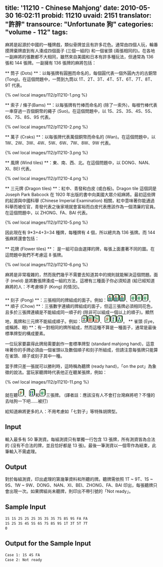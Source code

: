 title: '11210 - Chinese Mahjong'
date: 2010-05-30 16:02:11
probid: 11210
uvaid: 2151
translator: "許胖"
transource: "Unfortunate 狗"
categories: "volume - 112"
tags:
---

麻將是起源於中國的一種牌戲，類似骨牌並且有許多花色。通常由四個人玩，輪番摸牌棄牌直到有人湊成四個面子 (三個一組的) 和一個雀頭 (兩張相同的)。在各地一副麻將的張數都不大相同，雖然來自美國和日本有許多種玩法，但通常為 136 張和 144 張牌。一副擁有 136 張牌的麻將包括：

** 筒子 (Dots) **：以每張牌有圓圈而命名的，每個圓代表一個外圓內方的古銅幣 (Tong)。在這個問題中，一筒到九筒以 1T、2T、3T、4T、5T、6T、7T、8T、9T 代表。

{% owl local images/112/p11210-1.png %}

** 索子 / 條子(Bams) **：以每張牌有竹棒而命名的 (除了一索外)，每根竹棒代表一串穿過一百個銅幣的繩子 (Suo)。在這個問題中，以 1S、2S、3S、4S、5S、6S、7S、8S、9S 代表。

{% owl local images/112/p11210-2.png %}

** 萬子 (Craks) **：以每張牌代表萬個銅幣而命名的 (Wan)。在這個問題中，以 1W、2W、3W、4W、5W、6W、7W、8W、9W 代表。

{% owl local images/112/p11210-3.png %}

** 風牌 (Wind tiles) **：東、南、西、北。在這個問題中，以 DONG、NAN、XI、BEI 代表。

{% owl local images/112/p11210-4.png %}

** 三元牌 (Dragon tiles) **：紅中、青發和白皮 (或白板)。Dragon tile 這個詞是 Joseph Park Babcock 在 1920 年出版的書中向美國大眾介紹麻將。最初這些牌的起源與中國科舉 (Chinese Imperial Examination) 相關，紅中意味著你能通過科舉而被任官，青發代表之後家境就會富裕而白皮代表應該作為一個清廉的官員。在這個問題中，以 ZHONG、FA、BAI 代表。

{% owl local images/112/p11210-5.png %}

因此現在有 9*3+4+3=34 種牌，每種牌有 4 個，所以總共為 136 張牌。而 144 張麻將還會包括：

** 花牌 (Flower tiles) **：
是一組可自由選擇的牌，每張上面畫著不同的圖。在這問題中我們不考慮這 8 張牌。

{% owl local images/112/p11210-6.png %}

麻將是非常複雜的，然而我們幾乎不需要去知道其中的規則就能解決這個問題。面子 (meld) 是將數張牌湊成一組的方法，這裡有三種面子你必須知道 (給已經知道麻將的人：不考慮槓子 (Kong) 的情況)。

** 刻子 (Pong) **：三張相同的牌組成的面子。例如：<img style="display: inline-block;" src="/images/112/p11210-7.png">、<img style="display: inline-block;" src="/images/112/p11210-8.png">。
** 順子 (Chow) **：三張數字連續的牌組成的面子，但這三張牌必須相同花色，且多於三張牌連續是不能組成同一順子的 (除非可以組成一個以上的順子)。顯然地，風牌和三元牌不能組成順子。例如：<img style="display: inline-block;" src="/images/112/p11210-9.png">、<img style="display: inline-block;" src="/images/112/p11210-10.png">。
** 雀頭 (Eye，或稱將、眼) **：有一對相同的牌所組成，然而這種不算是一種面子，通常是最後標準牌型的構成要素。

一位玩家要贏得此牌局需要創作一套標準牌型 (standard mahjong hand)，這意味著你的手牌必須由一個雀頭以及數個順子和刻子所組成，但請注意每張牌只能算在雀頭、順子或刻子其中一種。

當手牌只差一張就可以勝利時，這時稱為聽牌 (ready hand)，「on the pot」為象徵的說法。當玩家聽牌時代表他正在聽某張牌，例如：

{% owl local images/112/p11210-11.png %}

就在聽<img style="display: inline-block;" src="/images/112/p11210-12.png">、<img style="display: inline-block;" src="/images/112/p11210-13.png">和<img style="display: inline-block;" src="/images/112/p11210-14.png">三張牌。
(譯者註：應該沒有人不會打台灣麻將吧？不懂的去咕狗一下吧……被打)

給知道麻將更多的人：不用考慮如「七對子」等特殊胡牌型。

<!-- more -->

## Input ##

輸入最多有 50 筆測資。每組測資只有單獨一行包含 13 張牌，所有測資皆為合法的 (沒有不合法的牌，並且恰好都是 13 張)。最後一筆測資以一個零作為結束，此筆輸入不需處理。

## Output ##

對於每組測資，印出處理的第幾筆資料和所聽的牌。聽牌需依照 1T ~ 9T、1S ~ 9S、1W ~ 9W、DONG、NAN、XI、BEI、ZHONG、FA、BAI 印出，每張聽牌只會出現一次。如果牌組尚未聽牌，則印出不帶引號的「Not ready」。

## Sample Input ##

	1S 1S 2S 2S 2S 3S 3S 3S 7S 8S 9S FA FA
	1S 2S 3S 4S 5S 6S 7S 8S 9S 1T 3T 5T 7T
	0

## Output for the Sample Input ##

	Case 1: 1S 4S FA
	Case 2: Not ready